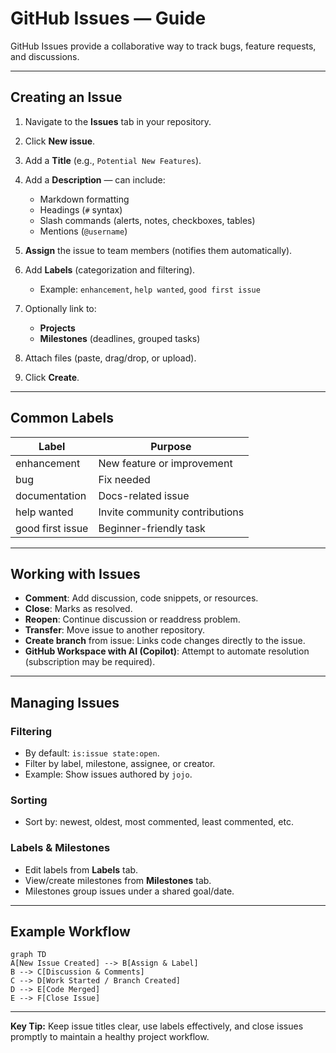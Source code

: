 # GitHub Issues — Guide

GitHub Issues provide a collaborative way to track bugs, feature requests, and discussions.

---

## Creating an Issue

1. Navigate to the **Issues** tab in your repository.
2. Click **New issue**.
3. Add a **Title** (e.g., `Potential New Features`).
4. Add a **Description** — can include:

   * Markdown formatting
   * Headings (`#` syntax)
   * Slash commands (alerts, notes, checkboxes, tables)
   * Mentions (`@username`)
5. **Assign** the issue to team members (notifies them automatically).
6. Add **Labels** (categorization and filtering).

   * Example: `enhancement`, `help wanted`, `good first issue`
7. Optionally link to:

   * **Projects**
   * **Milestones** (deadlines, grouped tasks)
8. Attach files (paste, drag/drop, or upload).
9. Click **Create**.

---

## Common Labels

| Label            | Purpose                        |
| ---------------- | ------------------------------ |
| enhancement      | New feature or improvement     |
| bug              | Fix needed                     |
| documentation    | Docs-related issue             |
| help wanted      | Invite community contributions |
| good first issue | Beginner-friendly task         |

---

## Working with Issues

* **Comment**: Add discussion, code snippets, or resources.
* **Close**: Marks as resolved.
* **Reopen**: Continue discussion or readdress problem.
* **Transfer**: Move issue to another repository.
* **Create branch** from issue: Links code changes directly to the issue.
* **GitHub Workspace with AI (Copilot)**: Attempt to automate resolution (subscription may be required).

---

## Managing Issues

### Filtering

* By default: `is:issue state:open`.
* Filter by label, milestone, assignee, or creator.
* Example: Show issues authored by `jojo`.

### Sorting

* Sort by: newest, oldest, most commented, least commented, etc.

### Labels & Milestones

* Edit labels from **Labels** tab.
* View/create milestones from **Milestones** tab.
* Milestones group issues under a shared goal/date.

---

## Example Workflow

```mermaid
graph TD
A[New Issue Created] --> B[Assign & Label]
B --> C[Discussion & Comments]
C --> D[Work Started / Branch Created]
D --> E[Code Merged]
E --> F[Close Issue]
```

---

**Key Tip:** Keep issue titles clear, use labels effectively, and close issues promptly to maintain a healthy project workflow.
